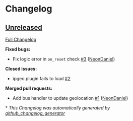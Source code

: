 # Changelog

## [Unreleased](https://github.com/OpenVoiceOS/ovos-PHAL-plugin-ipgeo/tree/HEAD)

[Full Changelog](https://github.com/OpenVoiceOS/ovos-PHAL-plugin-ipgeo/compare/2704ad015f8358e785ac82263df7080b12c34909...HEAD)

**Fixed bugs:**

- Fix logic error in `on_reset` check [\#3](https://github.com/OpenVoiceOS/ovos-PHAL-plugin-ipgeo/pull/3) ([NeonDaniel](https://github.com/NeonDaniel))

**Closed issues:**

- ipgeo plugin fails to load [\#2](https://github.com/OpenVoiceOS/ovos-PHAL-plugin-ipgeo/issues/2)

**Merged pull requests:**

- Add bus handler to update geolocation [\#1](https://github.com/OpenVoiceOS/ovos-PHAL-plugin-ipgeo/pull/1) ([NeonDaniel](https://github.com/NeonDaniel))



\* *This Changelog was automatically generated by [github_changelog_generator](https://github.com/github-changelog-generator/github-changelog-generator)*
